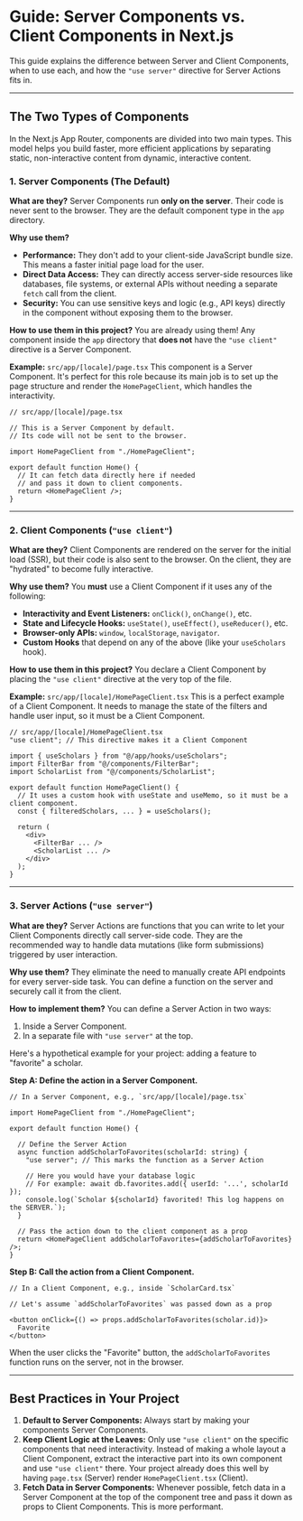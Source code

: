 # Guide: Server Components vs. Client Components in Next.js

This guide explains the difference between Server and Client Components, when to use each, and how the `"use server"` directive for Server Actions fits in.

---

## The Two Types of Components

In the Next.js App Router, components are divided into two main types. This model helps you build faster, more efficient applications by separating static, non-interactive content from dynamic, interactive content.

### 1. Server Components (The Default)

**What are they?**
Server Components run **only on the server**. Their code is never sent to the browser. They are the default component type in the `app` directory.

**Why use them?**
*   **Performance:** They don't add to your client-side JavaScript bundle size. This means a faster initial page load for the user.
*   **Direct Data Access:** They can directly access server-side resources like databases, file systems, or external APIs without needing a separate `fetch` call from the client.
*   **Security:** You can use sensitive keys and logic (e.g., API keys) directly in the component without exposing them to the browser.

**How to use them in this project?**
You are already using them! Any component inside the `app` directory that **does not** have the `"use client"` directive is a Server Component.

**Example:** `src/app/[locale]/page.tsx`
This component is a Server Component. It's perfect for this role because its main job is to set up the page structure and render the `HomePageClient`, which handles the interactivity.

```tsx
// src/app/[locale]/page.tsx

// This is a Server Component by default.
// Its code will not be sent to the browser.

import HomePageClient from "./HomePageClient";

export default function Home() {
  // It can fetch data directly here if needed
  // and pass it down to client components.
  return <HomePageClient />;
}
```

---

### 2. Client Components (`"use client"`)

**What are they?**
Client Components are rendered on the server for the initial load (SSR), but their code is also sent to the browser. On the client, they are "hydrated" to become fully interactive.

**Why use them?**
You **must** use a Client Component if it uses any of the following:
*   **Interactivity and Event Listeners:** `onClick()`, `onChange()`, etc.
*   **State and Lifecycle Hooks:** `useState()`, `useEffect()`, `useReducer()`, etc.
*   **Browser-only APIs:** `window`, `localStorage`, `navigator`.
*   **Custom Hooks** that depend on any of the above (like your `useScholars` hook).

**How to use them in this project?**
You declare a Client Component by placing the `"use client"` directive at the very top of the file.

**Example:** `src/app/[locale]/HomePageClient.tsx`
This is a perfect example of a Client Component. It needs to manage the state of the filters and handle user input, so it must be a Client Component.

```tsx
// src/app/[locale]/HomePageClient.tsx
"use client"; // This directive makes it a Client Component

import { useScholars } from "@/app/hooks/useScholars";
import FilterBar from "@/components/FilterBar";
import ScholarList from "@/components/ScholarList";

export default function HomePageClient() {
  // It uses a custom hook with useState and useMemo, so it must be a client component.
  const { filteredScholars, ... } = useScholars();

  return (
    <div>
      <FilterBar ... />
      <ScholarList ... />
    </div>
  );
}
```

---

### 3. Server Actions (`"use server"`)

**What are they?**
Server Actions are functions that you can write to let your Client Components directly call server-side code. They are the recommended way to handle data mutations (like form submissions) triggered by user interaction.

**Why use them?**
They eliminate the need to manually create API endpoints for every server-side task. You can define a function on the server and securely call it from the client.

**How to implement them?**
You can define a Server Action in two ways:
1.  Inside a Server Component.
2.  In a separate file with `"use server"` at the top.

Here's a hypothetical example for your project: adding a feature to "favorite" a scholar.

**Step A: Define the action in a Server Component.**

```tsx
// In a Server Component, e.g., `src/app/[locale]/page.tsx`

import HomePageClient from "./HomePageClient";

export default function Home() {

  // Define the Server Action
  async function addScholarToFavorites(scholarId: string) {
    "use server"; // This marks the function as a Server Action

    // Here you would have your database logic
    // For example: await db.favorites.add({ userId: '...', scholarId });
    console.log(`Scholar ${scholarId} favorited! This log happens on the SERVER.`);
  }

  // Pass the action down to the client component as a prop
  return <HomePageClient addScholarToFavorites={addScholarToFavorites} />;
}
```

**Step B: Call the action from a Client Component.**

```tsx
// In a Client Component, e.g., inside `ScholarCard.tsx`

// Let's assume `addScholarToFavorites` was passed down as a prop

<button onClick={() => props.addScholarToFavorites(scholar.id)}>
  Favorite
</button>
```

When the user clicks the "Favorite" button, the `addScholarToFavorites` function runs on the server, not in the browser.

---

## Best Practices in Your Project

1.  **Default to Server Components:** Always start by making your components Server Components.
2.  **Keep Client Logic at the Leaves:** Only use `"use client"` on the specific components that need interactivity. Instead of making a whole layout a Client Component, extract the interactive part into its own component and use `"use client"` there. Your project already does this well by having `page.tsx` (Server) render `HomePageClient.tsx` (Client).
3.  **Fetch Data in Server Components:** Whenever possible, fetch data in a Server Component at the top of the component tree and pass it down as props to Client Components. This is more performant.

